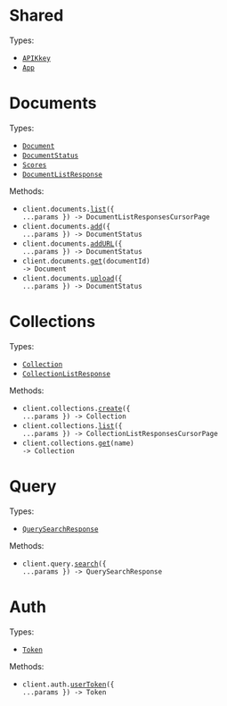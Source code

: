 # Shared

Types:

- <code><a href="./src/resources/shared.ts">APIKkey</a></code>
- <code><a href="./src/resources/shared.ts">App</a></code>

# Documents

Types:

- <code><a href="./src/resources/documents.ts">Document</a></code>
- <code><a href="./src/resources/documents.ts">DocumentStatus</a></code>
- <code><a href="./src/resources/documents.ts">Scores</a></code>
- <code><a href="./src/resources/documents.ts">DocumentListResponse</a></code>

Methods:

- <code title="get /documents/list">client.documents.<a href="./src/resources/documents.ts">list</a>({ ...params }) -> DocumentListResponsesCursorPage</code>
- <code title="post /documents/add">client.documents.<a href="./src/resources/documents.ts">add</a>({ ...params }) -> DocumentStatus</code>
- <code title="post /documents/scrape">client.documents.<a href="./src/resources/documents.ts">addURL</a>({ ...params }) -> DocumentStatus</code>
- <code title="get /documents/get/{document_id}">client.documents.<a href="./src/resources/documents.ts">get</a>(documentId) -> Document</code>
- <code title="post /documents/upload">client.documents.<a href="./src/resources/documents.ts">upload</a>({ ...params }) -> DocumentStatus</code>

# Collections

Types:

- <code><a href="./src/resources/collections.ts">Collection</a></code>
- <code><a href="./src/resources/collections.ts">CollectionListResponse</a></code>

Methods:

- <code title="post /collections/add">client.collections.<a href="./src/resources/collections.ts">create</a>({ ...params }) -> Collection</code>
- <code title="get /collections/list">client.collections.<a href="./src/resources/collections.ts">list</a>({ ...params }) -> CollectionListResponsesCursorPage</code>
- <code title="get /collections/get/{name}">client.collections.<a href="./src/resources/collections.ts">get</a>(name) -> Collection</code>

# Query

Types:

- <code><a href="./src/resources/query.ts">QuerySearchResponse</a></code>

Methods:

- <code title="post /query">client.query.<a href="./src/resources/query.ts">search</a>({ ...params }) -> QuerySearchResponse</code>

# Auth

Types:

- <code><a href="./src/resources/auth.ts">Token</a></code>

Methods:

- <code title="post /auth/user_token">client.auth.<a href="./src/resources/auth.ts">userToken</a>({ ...params }) -> Token</code>
